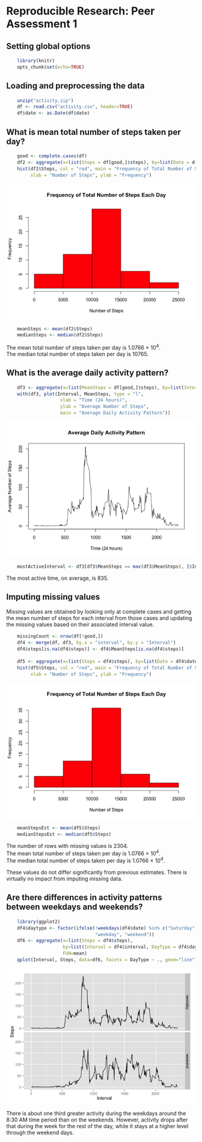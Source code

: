 # Reproducible Research: Peer Assessment 1

## Setting global options

```r
    library(knitr)
    opts_chunk$set(echo=TRUE)
```

## Loading and preprocessing the data

```r
    unzip("activity.zip")
    df <- read.csv("activity.csv", header=TRUE)
    df$date <- as.Date(df$date)
```

## What is mean total number of steps taken per day?

```r
    good <- complete.cases(df)    
    df2 <- aggregate(x=list(Steps = df[good,]$steps), by=list(Date = df[good,]$date), FUN=sum)
    hist(df2$Steps, col = "red", main = "Frequency of Total Number of Steps Each Day", 
         xlab = "Number of Steps", ylab = "Frequency")
```

![plot of chunk meanstepsperday](./PA1_template_files/figure-html/meanstepsperday.png) 

```r
    meanSteps <- mean(df2$Steps)
    medianSteps <- median(df2$Steps)
```

The mean total number of steps taken per day is 1.0766 &times; 10<sup>4</sup>.  
The median total number of steps taken per day is 10765.

## What is the average daily activity pattern?

```r
    df3 <- aggregate(x=list(MeanSteps = df[good,]$steps), by=list(Interval = df[good,]$interval), FUN=mean)
    with(df3, plot(Interval, MeanSteps, type = "l", 
                    xlab = "Time (24 hours)",
                    ylab = "Average Number of Steps", 
                    main = "Average Daily Activity Pattern"))
```

![plot of chunk averagedailyactivitypattern](./PA1_template_files/figure-html/averagedailyactivitypattern.png) 

```r
    mostActiveInterval <- df3[df3$MeanSteps == max(df3$MeanSteps), ]$Interval
```

The most active time, on average, is 835.

## Imputing missing values
Missing values are obtained by looking only at complete cases and getting the mean number of steps for each interval from those cases and updating the missing values based on their associated interval value.

```r
    missingCount <- nrow(df[!good,])
    df4 <- merge(df, df3, by.x = "interval", by.y = "Interval")
    df4$steps[is.na(df4$steps)] <- df4$MeanSteps[is.na(df4$steps)]

    df5 <- aggregate(x=list(Steps = df4$steps), by=list(Date = df4$date), FUN=sum)
    hist(df5$Steps, col = "red", main = "Frequency of Total Number of Steps Each Day", 
         xlab = "Number of Steps", ylab = "Frequency")
```

![plot of chunk missingvalues](./PA1_template_files/figure-html/missingvalues.png) 

```r
    meanStepsEst <- mean(df5$Steps)
    medianStepsEst <- median(df5$Steps)
```

The number of rows with missing values is 2304.  
The mean total number of steps taken per day is 1.0766 &times; 10<sup>4</sup>.  
The median total number of steps taken per day is 1.0766 &times; 10<sup>4</sup>.

These values do not differ significantly from previous estimates.  There is virtually no
impact from imputing missing data.  

## Are there differences in activity patterns between weekdays and weekends?

```r
    library(ggplot2)
    df4$daytype <- factor(ifelse(!weekdays(df4$date) %in% c("Saturday", "Sunday"), 
                                 "weekday", "weekend"))
    df6 <- aggregate(x=list(Steps = df4$steps), 
                     by=list(Interval = df4$interval, DayType = df4$daytype ), 
                     FUN=mean)
    qplot(Interval, Steps, data=df6, facets = DayType ~ ., geom="line")    
```

![plot of chunk weekdaysweekends](./PA1_template_files/figure-html/weekdaysweekends.png) 

There is about one third greater activity during the weekdays around the 8:30 AM time period than on the weekends.  However, activity drops after that during the week for the rest of the day, while it stays at a higher level through the weekend days.
